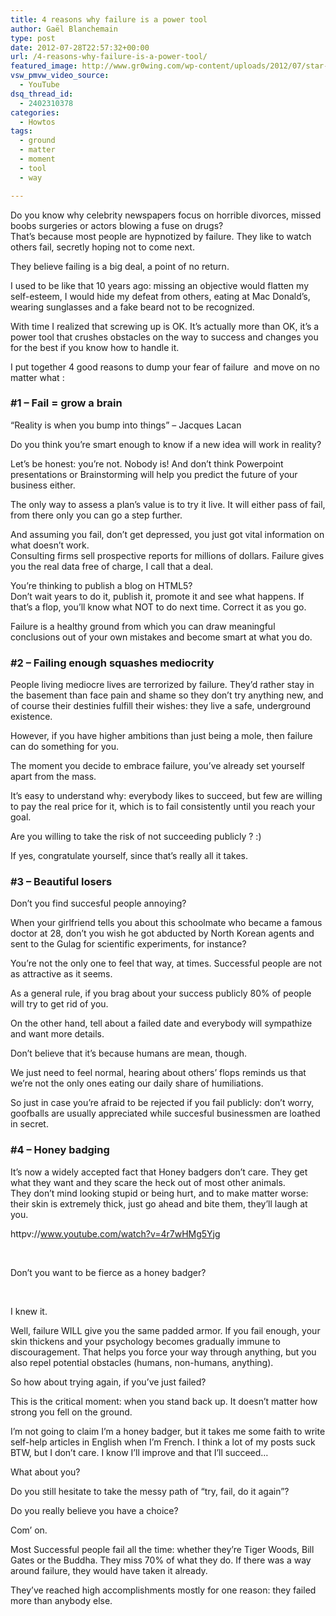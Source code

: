 ```yaml
---
title: 4 reasons why failure is a power tool
author: Gaël Blanchemain
type: post
date: 2012-07-28T22:57:32+00:00
url: /4-reasons-why-failure-is-a-power-tool/
featured_image: http://www.gr0wing.com/wp-content/uploads/2012/07/star-trek.jpg
vsw_pmvw_video_source:
  - YouTube
dsq_thread_id:
  - 2402310378
categories:
  - Howtos
tags:
  - ground
  - matter
  - moment
  - tool
  - way

---
```

Do you know why celebrity newspapers focus on horrible divorces, missed boobs surgeries or actors blowing a fuse on drugs?  
That&#8217;s because most people are hypnotized by failure. They like to watch others fail, secretly hoping not to come next.<!--more-->

They believe failing is a big deal, a point of no return.

I used to be like that 10 years ago: missing an objective would flatten my self-esteem, I would hide my defeat from others, eating at Mac Donald&#8217;s, wearing sunglasses and a fake beard not to be recognized.

With time I realized that screwing up is OK. It&#8217;s actually more than OK, it&#8217;s a power tool that crushes obstacles on the way to success and changes you for the best if you know how to handle it.

I put together 4 good reasons to dump your fear of failure  and move on no matter what :

### #1 &#8211; Fail = grow a brain

&#8220;Reality is when you bump into things&#8221; &#8211; Jacques Lacan

Do you think you&#8217;re smart enough to know if a new idea will work in reality?

Let&#8217;s be honest: you&#8217;re not. Nobody is! And don&#8217;t think Powerpoint presentations or Brainstorming will help you predict the future of your business either.

The only way to assess a plan&#8217;s value is to try it live. It will either pass of fail, from there only you can go a step further.

And assuming you fail, don&#8217;t get depressed, you just got vital information on what doesn&#8217;t work.  
Consulting firms sell prospective reports for millions of dollars. Failure gives you the real data free of charge, I call that a deal.

You&#8217;re thinking to publish a blog on HTML5?  
Don&#8217;t wait years to do it, publish it, promote it and see what happens. If that&#8217;s a flop, you&#8217;ll know what NOT to do next time. Correct it as you go.

Failure is a healthy ground from which you can draw meaningful conclusions out of your own mistakes and become smart at what you do.

### #2 &#8211; Failing enough squashes mediocrity

People living mediocre lives are terrorized by failure. They&#8217;d rather stay in the basement than face pain and shame so they don&#8217;t try anything new, and of course their destinies fulfill their wishes: they live a safe, underground existence.

However, if you have higher ambitions than just being a mole, then failure can do something for you.

The moment you decide to embrace failure, you&#8217;ve already set yourself apart from the mass.

It&#8217;s easy to understand why: everybody likes to succeed, but few are willing to pay the real price for it, which is to fail consistently until you reach your goal.

Are you willing to take the risk of not succeeding publicly ? :)

If yes, congratulate yourself, since that&#8217;s really all it takes.

### 

### #3 &#8211; Beautiful losers

Don&#8217;t you find succesful people annoying?

When your girlfriend tells you about this schoolmate who became a famous doctor at 28, don&#8217;t you wish he got abducted by North Korean agents and sent to the Gulag for scientific experiments, for instance?

You&#8217;re not the only one to feel that way, at times. Successful people are not as attractive as it seems.

As a general rule, if you brag about your success publicly 80% of people will try to get rid of you.

On the other hand, tell about a failed date and everybody will sympathize and want more details.

Don&#8217;t believe that it&#8217;s because humans are mean, though.

We just need to feel normal, hearing about others&#8217; flops reminds us that we&#8217;re not the only ones eating our daily share of humiliations.

So just in case you&#8217;re afraid to be rejected if you fail publicly: don&#8217;t worry, goofballs are usually appreciated while succesful businessmen are loathed in secret.

### #4 &#8211; Honey badging

It&#8217;s now a widely accepted fact that Honey badgers don&#8217;t care. They get what they want and they scare the heck out of most other animals.  
They don&#8217;t mind looking stupid or being hurt, and to make matter worse: their skin is extremely thick, just go ahead and bite them, they&#8217;ll laugh at you.

httpv://www.youtube.com/watch?v=4r7wHMg5Yjg

&nbsp;

Don&#8217;t you want to be fierce as a honey badger?

&nbsp;

I knew it.

Well, failure WILL give you the same padded armor. If you fail enough, your skin thickens and your psychology becomes gradually immune to discouragement. That helps you force your way through anything, but you also repel potential obstacles (humans, non-humans, anything).

So how about trying again, if you&#8217;ve just failed?

This is the critical moment: when you stand back up. It doesn&#8217;t matter how strong you fell on the ground.

I&#8217;m not going to claim I&#8217;m a honey badger, but it takes me some faith to write self-help articles in English when I&#8217;m French. I think a lot of my posts suck BTW, but I don&#8217;t care. I know I&#8217;ll improve and that I&#8217;ll succeed…

What about you?

Do you still hesitate to take the messy path of &#8220;try, fail, do it again&#8221;?

Do you really believe you have a choice?

Com&#8217; on.

Most Successful people fail all the time: whether they&#8217;re Tiger Woods, Bill Gates or the Buddha. They miss 70% of what they do. If there was a way around failure, they would have taken it already.

They&#8217;ve reached high accomplishments mostly for one reason: they failed more than anybody else.